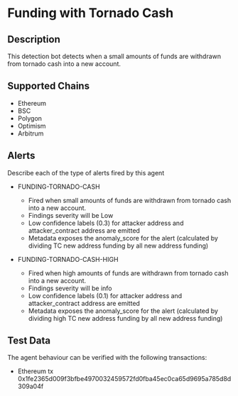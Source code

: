 # Funding with Tornado Cash

## Description

This detection bot detects when a small amounts of funds are withdrawn from tornado cash into a new account.

## Supported Chains

- Ethereum
- BSC
- Polygon
- Optimism
- Arbitrum

## Alerts

Describe each of the type of alerts fired by this agent

- FUNDING-TORNADO-CASH
  - Fired when small amounts of funds are withdrawn from tornado cash into a new account.
  - Findings severity will be Low
  - Low confidence labels (0.3) for attacker address and attacker_contract address are emitted
  - Metadata exposes the anomaly_score for the alert (calculated by dividing TC new address funding by all new address funding)

- FUNDING-TORNADO-CASH-HIGH
  - Fired when high amounts of funds are withdrawn from tornado cash into a new account.
  - Findings severity will be info
  - Low confidence labels (0.1) for attacker address and attacker_contract address are emitted
  - Metadata exposes the anomaly_score for the alert (calculated by dividing high TC new address funding by all new address funding)

## Test Data

The agent behaviour can be verified with the following transactions:
- Ethereum tx 0x1fe2365d009f3bfbe4970032459572fd0fba45ec0ca65d9695a785d8d309a04f

